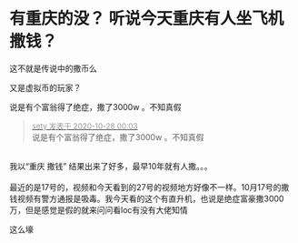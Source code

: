 # 有重庆的没？ 听说今天重庆有人坐飞机撒钱？


这不就是传说中的撒币么

又是虚拟币的玩家？<img id="aimg_lV9XX" onclick="zoom(this, this.src, 0, 0, 0)" class="zoom" src="https://cdn.jsdelivr.net/gh/hishis/forum-master/public/images/patch.gif" onmouseover="img_onmouseoverfunc(this)" onload="thumbImg(this)" border="0" alt="" />

说是有个富翁得了绝症，撒了3000w 。不知真假

<div class="quote"><blockquote><font size="2"><a href="https://www.hostloc.com/forum.php?mod=redirect&amp;goto=findpost&amp;pid=9361984&amp;ptid=759203" target="_blank"><font color="#999999">sety 发表于 2020-10-28 00:03</font></a></font><br />
说是有个富翁得了绝症，撒了3000w 。不知真假</blockquote></div><br />
我以“重庆 撒钱” 结果出来了好多，最早10年就有人撒。。。<br />
<br />
最近的是17号的，视频和今天看到的27号的视频地方好像不一样。10月17号的撒钱视频有警方通报是吸毒。我今天看的这个有直升机，也说是绝症富豪撒3000万，但是感觉是假的就来问问看loc有没有大佬知情

这么壕
